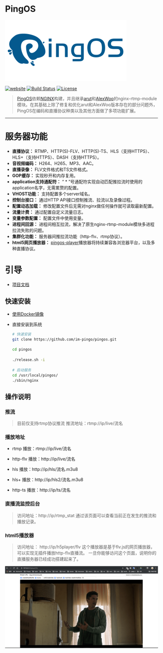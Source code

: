 # PingOS

[![logo](doc/img/logo-banner-white-400x200.png)](https://pingos.io)

[![website](https://img.shields.io/badge/website-https://pingos.io-red.svg)](https://pingos.io) [![Build Status](https://travis-ci.com/pingostack/pingos.svg?branch=master)](https://travis-ci.com/pingostack/pingos) [![License](https://img.shields.io/badge/License-BSD%203--Clause-blue.svg)](https://opensource.org/licenses/BSD-3-Clause)


> [PingOS](https://pingos.io/docs/zh/quick-start)依赖[NGINX](https://github.com/nginx/nginx)构建，并且继承[arut](https://github.com/arut/nginx-rtmp-module)和[AlexWoo](https://github.com/AlexWoo/nginx-rtmp-module)的nginx-rtmp-module模块。在其基础上除了修复和优化arut和AlexWoo版本存在的部分问题外，PingOS在编码和直播协议种类以及其他方面做了多项功能扩展。

---

# 服务器功能

- **直播协议：** RTMP、HTTP(S)-FLV、HTTP(S)-TS、HLS（支持HTTPS）、HLS+（支持HTTPS）、DASH（支持HTTPS）。
- **音视频编码：** H264、H265、MP3、AAC。
- **直播录像：** FLV文件格式和TS文件格式。
- **GOP缓存：** 实现秒开和内存复用。
- **application支持通配符：** “ * ”号通配符实现自动匹配推拉流时使用的application名字，无需累赘的配置。
- **VHOST功能：** 支持配置多个server域名。
- **控制台接口：** 通过HTTP API接口控制推流、拉流以及录像过程。
- **配置动态加载：** 修改配置文件后无需对nginx做任何操作就可读取最新配置。
- **流量计费：** 通过配置自定义流量日志。
- **变量参数配置：** 配置文件中使用变量。
- **进程间回源：** 进程间相互拉流，解决了原生nginx-rtmp-module模块多进程拉流失败的问题。
- **集群化功能：** 服务器间推拉流功能（http-flv、rtmp协议）。
- **html5网页播放器：** [pingos-player](https://github.com/pingostack/pingos-player)播放器将持续兼容各浏览器平台，以及多种直播协议。

# 引导

- [项目文档](https://pingos.io/docs/zh/quick-start)

## 快速安装

- [使用Docker镜像](docker/README.md)

- 直接安装到系统
    ```bash
    # 快速安装
    git clone https://github.com/im-pingo/pingos.git

    cd pingos

    ./release.sh -i

    # 启动服务
    cd /usr/local/pingos/
    ./sbin/nginx
    ```

## 操作说明

### 推流

>  目前仅支持rtmp协议推流
>  推流地址：rtmp://ip/live/流名

### 播放地址

- rtmp 播放：rtmp://ip/live/流名

- http-flv 播放：http://ip/live/流名

- hls 播放：http://ip/hls/流名.m3u8

- hls+ 播放：http://ip/hls2/流名.m3u8

- http-ts 播放：http://ip/ts/流名

### 直播流监控后台

> 访问地址：http://ip/rtmp_stat
> 通过该页面可以查看当前正在发生的推流和播放记录。


### html5播放器

> 访问地址： http://ip/h5player/flv
> 这个播放器是基于flv.js的网页播放器，可以实现无插件播放http-flv直播流。
> 一旦你能够访问这个页面，说明你的直播服务器已经成功搭建起来了。

![h5player](doc/img/flvplayer.png)
<div class="article__content" markdown="1">
